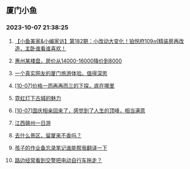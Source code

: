 ## 厦门小鱼 
### 2023-10-07 21:38:25

1. [【小鱼美家&小编家访】第182期：小改动大变化！铂悦府109㎡精装房再改造，主卧谁看谁喜欢！](http://bbs.xmfish.com/read-htm-tid-18084404.html)

2. [惠州某楼盘，房价从14000-16000降价到8000](http://bbs.xmfish.com/read-htm-tid-18084087.html)

3. [一个真实网友的厦门旅游体验。值得深思](http://bbs.xmfish.com/read-htm-tid-18084106.html)

4. [[10-07]价格一而再再而三的下探，底在哪里](http://bbs.xmfish.com/read-htm-tid-18084263.html)

5. [霓虹灯下古城的魅力](http://bbs.xmfish.com/read-htm-tid-18084064.html)

6. [[10-07]国庆相亲回来了，感觉到了人生的顶峰，相当满意](http://bbs.xmfish.com/read-htm-tid-18084265.html)

7. [江西赣州一日游](http://bbs.xmfish.com/read-htm-tid-18084097.html)

8. [去什么景区，留厦来不香吗？](http://bbs.xmfish.com/read-htm-tid-18084205.html)

9. [孩子的作业备忘录笔记谁能帮我翻译一下](http://bbs.xmfish.com/read-htm-tid-18084332.html)

10. [路边经常看到交警把电动自行车拖走？](http://bbs.xmfish.com/read-htm-tid-18084176.html)

